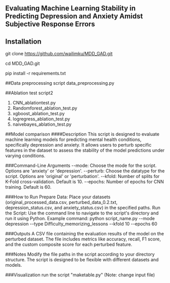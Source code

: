## Evaluating Machine Learning Stability in Predicting Depression and Anxiety Amidst Subjective Response Errors

## Installation

git clone https://github.com/wailimku/MDD_GAD.git

cd MDD_GAD.git

pip install -r requirements.txt





##Data preprocessing script
data_preprocessing.py

##Ablation test script2
1) CNN_ablationtest.py
2) Randomforest_ablation_test.py
3) xgboost_ablation_test.py
4) logregress_ablation_test.py
5) naivebayes_ablation_test.py

##Model comparison
####Description
This script is designed to evaluate machine learning models for predicting mental health conditions, specifically depression and anxiety. It allows users to perturb specific features in the dataset to assess the stability of the model predictions under varying conditions.

###Command-Line Arguments
--mode: Choose the mode for the script. Options are 'anxiety' or 'depression'.
--perturb: Choose the datatype for the script. Options are 'original' or 'perturbation'.
--kfold: Number of splits for K-Fold cross-validation. Default is 10.
--epochs: Number of epochs for CNN training. Default is 60.


###How to Run
Prepare Data: Place your datasets (original_processed_data.csv, perturbed_data_0.2.txt, depression_status.csv, and anxiety_status.csv) in the specified paths.
Run the Script: Use the command line to navigate to the script's directory and run it using Python. 
Example command:
python script_name.py --mode depression --type Difficulty_memorizing_lessons --kfold 10 --epochs 60

###Outputs
A CSV file containing the evaluation results of the model on the perturbed dataset. The file includes metrics like accuracy, recall, F1 score, and the custom composite score for each perturbed feature.

###Notes
Modify the file paths in the script according to your directory structure.
The script is designed to be flexible with different datasets and models.

###Visualization
run the script "maketable.py" (Note: change input file)
